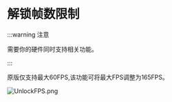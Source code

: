 # 解锁帧数限制

:::warning 注意

需要你的硬件同时支持相关功能。

:::

原版仅支持最大60FPS,该功能可将最大FPS调整为165FPS。

![UnlockFPS.png](/img/UnlockFPS.png)